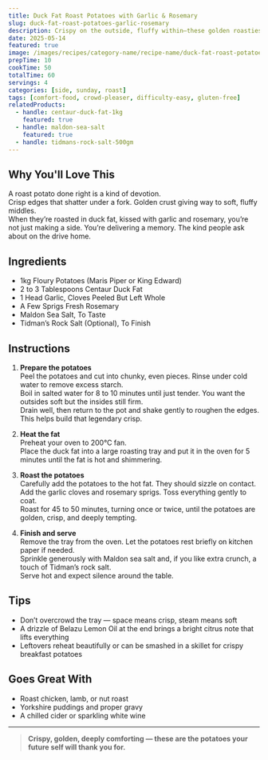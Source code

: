 ```yaml
---
title: Duck Fat Roast Potatoes with Garlic & Rosemary
slug: duck-fat-roast-potatoes-garlic-rosemary
description: Crispy on the outside, fluffy within—these golden roasties are infused with garlic, rosemary, and rich duck fat. The ultimate side dish that steals the show.
date: 2025-05-14
featured: true
image: /images/recipes/category-name/recipe-name/duck-fat-roast-potatoes-garlic-rosemary.webp
prepTime: 10
cookTime: 50
totalTime: 60
servings: 4
categories: [side, sunday, roast]
tags: [comfort-food, crowd-pleaser, difficulty-easy, gluten-free]
relatedProducts:
  - handle: centaur-duck-fat-1kg
    featured: true
  - handle: maldon-sea-salt
    featured: true
  - handle: tidmans-rock-salt-500gm
---
```


## Why You'll Love This

A roast potato done right is a kind of devotion.  
Crisp edges that shatter under a fork. Golden crust giving way to soft, fluffy middles.  
When they’re roasted in duck fat, kissed with garlic and rosemary, you’re not just making a side. You’re delivering a memory. The kind people ask about on the drive home.

## Ingredients

- 1kg Floury Potatoes (Maris Piper or King Edward)  
- 2 to 3 Tablespoons Centaur Duck Fat  
- 1 Head Garlic, Cloves Peeled But Left Whole  
- A Few Sprigs Fresh Rosemary  
- Maldon Sea Salt, To Taste  
- Tidman’s Rock Salt (Optional), To Finish

## Instructions

1. **Prepare the potatoes**  
   Peel the potatoes and cut into chunky, even pieces. Rinse under cold water to remove excess starch.  
   Boil in salted water for 8 to 10 minutes until just tender. You want the outsides soft but the insides still firm.  
   Drain well, then return to the pot and shake gently to roughen the edges. This helps build that legendary crisp.

2. **Heat the fat**  
   Preheat your oven to 200°C fan.  
   Place the duck fat into a large roasting tray and put it in the oven for 5 minutes until the fat is hot and shimmering.

3. **Roast the potatoes**  
   Carefully add the potatoes to the hot fat. They should sizzle on contact.  
   Add the garlic cloves and rosemary sprigs. Toss everything gently to coat.  
   Roast for 45 to 50 minutes, turning once or twice, until the potatoes are golden, crisp, and deeply tempting.

4. **Finish and serve**  
   Remove the tray from the oven. Let the potatoes rest briefly on kitchen paper if needed.  
   Sprinkle generously with Maldon sea salt and, if you like extra crunch, a touch of Tidman’s rock salt.  
   Serve hot and expect silence around the table.

## Tips

- Don’t overcrowd the tray — space means crisp, steam means soft  
- A drizzle of Belazu Lemon Oil at the end brings a bright citrus note that lifts everything  
- Leftovers reheat beautifully or can be smashed in a skillet for crispy breakfast potatoes

## Goes Great With

- Roast chicken, lamb, or nut roast  
- Yorkshire puddings and proper gravy  
- A chilled cider or sparkling white wine

---

> **Crispy, golden, deeply comforting — these are the potatoes your future self will thank you for.**